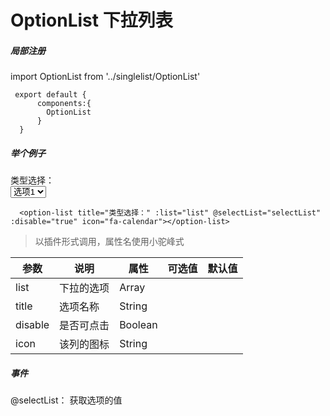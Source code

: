 # OptionList 下拉列表


##### 局部注册


  
  <p>   
	import OptionList from '../singlelist/OptionList'   

	 export default {  
		  components:{  
			OptionList  
		  }  
	  }
  </p>
  
  
  ##### 举个例子
<div class="example">
<div class="block" >
<div class="block_left">
  <div>
	<i class="fa fa-calendar" aria-hidden="true" style="line-height: 24px;"></i>
	<div class="title_name">类型选择：</div>
  </div>
</div>
<div class="block_right">
  <div>
	<select class="block_select">
		<option value="1">选项1</option>
		<option value="1">选项2</option>
		<option value="1">选项3</option>
	</select>
  </div>
</div>
</div>
</div>
    
	  <option-list title="类型选择：" :list="list" @selectList="selectList" :disable="true" icon="fa-calendar"></option-list>


> 以插件形式调用，属性名使用小驼峰式

| 参数 | 说明 | 属性 | 可选值 | 默认值 |
| ------ | ------ | ------ | ------ | ------ |
| list | 下拉的选项 | Array |  |  |
| title | 选项名称 | String | | |
| disable | 是否可点击 | Boolean | | |
| icon | 该列的图标 | String | | |


##### 事件

@selectList： 获取选项的值
